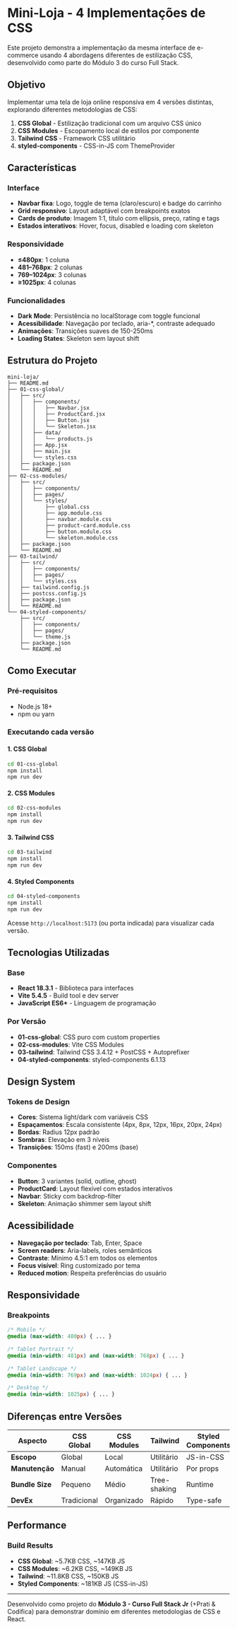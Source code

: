 # Mini-Loja - 4 Implementações de CSS

Este projeto demonstra a implementação da mesma interface de e-commerce usando 4 abordagens diferentes de estilização CSS, desenvolvido como parte do Módulo 3 do curso Full Stack.

## Objetivo

Implementar uma tela de loja online responsiva em 4 versões distintas, explorando diferentes metodologias de CSS:

1. **CSS Global** - Estilização tradicional com um arquivo CSS único
2. **CSS Modules** - Escopamento local de estilos por componente
3. **Tailwind CSS** - Framework CSS utilitário
4. **styled-components** - CSS-in-JS com ThemeProvider

## Características

### Interface
- **Navbar fixa**: Logo, toggle de tema (claro/escuro) e badge do carrinho
- **Grid responsivo**: Layout adaptável com breakpoints exatos
- **Cards de produto**: Imagem 1:1, título com ellipsis, preço, rating e tags
- **Estados interativos**: Hover, focus, disabled e loading com skeleton

### Responsividade
- **≤480px**: 1 coluna
- **481–768px**: 2 colunas  
- **769–1024px**: 3 colunas
- **≥1025px**: 4 colunas

### Funcionalidades
- **Dark Mode**: Persistência no localStorage com toggle funcional
- **Acessibilidade**: Navegação por teclado, aria-*, contraste adequado
- **Animações**: Transições suaves de 150-250ms
- **Loading States**: Skeleton sem layout shift

## Estrutura do Projeto

```
mini-loja/
├── README.md
├── 01-css-global/
│   ├── src/
│   │   ├── components/
│   │   │   ├── Navbar.jsx
│   │   │   ├── ProductCard.jsx
│   │   │   ├── Button.jsx
│   │   │   └── Skeleton.jsx
│   │   ├── data/
│   │   │   └── products.js
│   │   ├── App.jsx
│   │   ├── main.jsx
│   │   └── styles.css
│   ├── package.json
│   └── README.md
├── 02-css-modules/
│   ├── src/
│   │   ├── components/
│   │   ├── pages/
│   │   └── styles/
│   │       ├── global.css
│   │       ├── app.module.css
│   │       ├── navbar.module.css
│   │       ├── product-card.module.css
│   │       ├── button.module.css
│   │       └── skeleton.module.css
│   ├── package.json
│   └── README.md
├── 03-tailwind/
│   ├── src/
│   │   ├── components/
│   │   ├── pages/
│   │   └── styles.css
│   ├── tailwind.config.js
│   ├── postcss.config.js
│   ├── package.json
│   └── README.md
└── 04-styled-components/
    ├── src/
    │   ├── components/
    │   ├── pages/
    │   └── theme.js
    ├── package.json
    └── README.md
```

## Como Executar

### Pré-requisitos
- Node.js 18+
- npm ou yarn

### Executando cada versão

#### 1. CSS Global
```bash
cd 01-css-global
npm install
npm run dev
```

#### 2. CSS Modules
```bash
cd 02-css-modules
npm install
npm run dev
```

#### 3. Tailwind CSS
```bash
cd 03-tailwind
npm install
npm run dev
```

#### 4. Styled Components
```bash
cd 04-styled-components
npm install
npm run dev
```

Acesse `http://localhost:5173` (ou porta indicada) para visualizar cada versão.

## Tecnologias Utilizadas

### Base
- **React 18.3.1** - Biblioteca para interfaces
- **Vite 5.4.5** - Build tool e dev server
- **JavaScript ES6+** - Linguagem de programação

### Por Versão
- **01-css-global**: CSS puro com custom properties
- **02-css-modules**: Vite CSS Modules
- **03-tailwind**: Tailwind CSS 3.4.12 + PostCSS + Autoprefixer
- **04-styled-components**: styled-components 6.1.13

## Design System

### Tokens de Design
- **Cores**: Sistema light/dark com variáveis CSS
- **Espaçamentos**: Escala consistente (4px, 8px, 12px, 16px, 20px, 24px)
- **Bordas**: Radius 12px padrão
- **Sombras**: Elevação em 3 níveis
- **Transições**: 150ms (fast) e 200ms (base)

### Componentes
- **Button**: 3 variantes (solid, outline, ghost)
- **ProductCard**: Layout flexível com estados interativos
- **Navbar**: Sticky com backdrop-filter
- **Skeleton**: Animação shimmer sem layout shift

## Acessibilidade

- **Navegação por teclado**: Tab, Enter, Space
- **Screen readers**: Aria-labels, roles semânticos
- **Contraste**: Mínimo 4.5:1 em todos os elementos
- **Focus visível**: Ring customizado por tema
- **Reduced motion**: Respeita preferências do usuário

## Responsividade

### Breakpoints
```css
/* Mobile */
@media (max-width: 480px) { ... }

/* Tablet Portrait */
@media (min-width: 481px) and (max-width: 768px) { ... }

/* Tablet Landscape */
@media (min-width: 769px) and (max-width: 1024px) { ... }

/* Desktop */
@media (min-width: 1025px) { ... }
```

## Diferenças entre Versões

| Aspecto | CSS Global | CSS Modules | Tailwind | Styled Components |
|---------|------------|-------------|----------|-------------------|
| **Escopo** | Global | Local | Utilitário | JS-in-CSS |
| **Manutenção** | Manual | Automática | Utilitário | Por props |
| **Bundle Size** | Pequeno | Médio | Tree-shaking | Runtime |
| **DevEx** | Tradicional | Organizado | Rápido | Type-safe |

## Performance

### Build Results
- **CSS Global**: ~5.7KB CSS, ~147KB JS
- **CSS Modules**: ~6.2KB CSS, ~149KB JS  
- **Tailwind**: ~11.8KB CSS, ~150KB JS
- **Styled Components**: ~181KB JS (CSS-in-JS)

---

Desenvolvido como projeto do **Módulo 3 - Curso Full Stack Jr** (+Prati & Codifica) para demonstrar domínio em diferentes metodologias de CSS e React.

